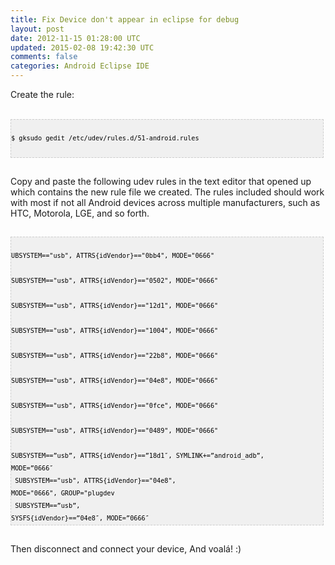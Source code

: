```yaml
---
title: Fix Device don't appear in eclipse for debug
layout: post
date: 2012-11-15 01:28:00 UTC
updated: 2015-02-08 19:42:30 UTC
comments: false
categories: Android Eclipse IDE
---
```

Create the rule:  <br /><br /><pre style="background-image: URL(http://2.bp.blogspot.com/_z5ltvMQPaa8/SjJXr_U2YBI/AAAAAAAAAAM/46OqEP32CJ8/s320/codebg.gif); background: #f0f0f0; border: 1px dashed #CCCCCC; color: black; font-family: arial; font-size: 12px; height: auto; line-height: 20px; overflow: auto; padding: 0px; text-align: left; width: 99%;"><code style="color: black; word-wrap: normal;"> $ gksudo gedit /etc/udev/rules.d/51-android.rules  <br /></code></pre><br />Copy and paste the following udev rules in the text editor that opened up which contains the new rule file we created. The rules included should work with most if not all Android devices across multiple manufacturers, such as HTC, Motorola, LGE, and so forth.  <br /><br /><pre style="background-image: URL(http://2.bp.blogspot.com/_z5ltvMQPaa8/SjJXr_U2YBI/AAAAAAAAAAM/46OqEP32CJ8/s320/codebg.gif); background: #f0f0f0; border: 1px dashed #CCCCCC; color: black; font-family: arial; font-size: 12px; height: auto; line-height: 20px; overflow: auto; padding: 0px; text-align: left; width: 99%;"><code style="color: black; word-wrap: normal;"> UBSYSTEM=="usb", ATTRS{idVendor}=="0bb4", MODE="0666"  <br /> SUBSYSTEM=="usb", ATTRS{idVendor}=="0502", MODE="0666"  <br /> SUBSYSTEM=="usb", ATTRS{idVendor}=="12d1", MODE="0666"  <br /> SUBSYSTEM=="usb", ATTRS{idVendor}=="1004", MODE="0666"  <br /> SUBSYSTEM=="usb", ATTRS{idVendor}=="22b8", MODE="0666"  <br /> SUBSYSTEM=="usb", ATTRS{idVendor}=="04e8", MODE="0666"  <br /> SUBSYSTEM=="usb", ATTRS{idVendor}=="0fce", MODE="0666"  <br /> SUBSYSTEM=="usb", ATTRS{idVendor}=="0489", MODE="0666"  <br /> SUBSYSTEM==”usb”, ATTRS{idVendor}==”18d1″, SYMLINK+=”android_adb”, MODE=”0666″  <br /> SUBSYSTEM=="usb", ATTRS{idVendor}=="04e8", MODE="0666", GROUP="plugdev  <br /> SUBSYSTEM==”usb”, SYSFS{idVendor}==”04e8″, MODE=”0666″  <br /></code></pre><br />Then disconnect and connect your device,  And voalá! :)